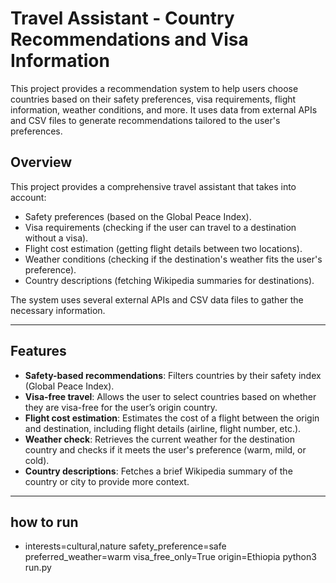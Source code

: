 # Travel Assistant - Country Recommendations and Visa Information

This project provides a recommendation system to help users choose countries based on their safety preferences, visa requirements, flight information, weather conditions, and more. It uses data from external APIs and CSV files to generate recommendations tailored to the user's preferences.



## Overview

This project provides a comprehensive travel assistant that takes into account:
- Safety preferences (based on the Global Peace Index).
- Visa requirements (checking if the user can travel to a destination without a visa).
- Flight cost estimation (getting flight details between two locations).
- Weather conditions (checking if the destination's weather fits the user's preference).
- Country descriptions (fetching Wikipedia summaries for destinations).

The system uses several external APIs and CSV data files to gather the necessary information.

---

## Features

- **Safety-based recommendations**: Filters countries by their safety index (Global Peace Index).
- **Visa-free travel**: Allows the user to select countries based on whether they are visa-free for the user’s origin country.
- **Flight cost estimation**: Estimates the cost of a flight between the origin and destination, including flight details (airline, flight number, etc.).
- **Weather check**: Retrieves the current weather for the destination country and checks if it meets the user's preference (warm, mild, or cold).
- **Country descriptions**: Fetches a brief Wikipedia summary of the country or city to provide more context.

---
## how to run 

- interests=cultural,nature safety_preference=safe preferred_weather=warm visa_free_only=True origin=Ethiopia python3 run.py
